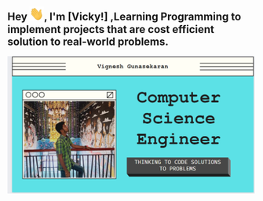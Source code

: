 ## Hey <img src="https://github.com/vignesh24g/vignesh24g/blob/main/Hi.gif" width="29">, I'm [Vicky!] ,Learning Programming to implement projects that are cost efficient solution to real-world problems.
[![Header](https://github.com/vignesh24g/vignesh24g/blob/main/gits.png "Header")](https://vignesh24g.github.io/)


<!--
**vignesh24g/vignesh24g** is a ✨ _special_ ✨ repository because its `README.md` (this file) appears on your GitHub profile.

Here are some ideas to get you started:

- 🔭 I’m currently working on ...
- 🌱 I’m currently learning ...
- 👯 I’m looking to collaborate on ...
- 🤔 I’m looking for help with ...
- 💬 Ask me about ...
- 📫 How to reach me: ...
- 😄 Pronouns: ...
- ⚡ Fun fact: ...
-->
